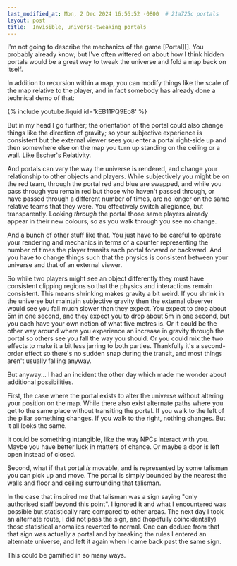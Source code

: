 ```yaml
---
last_modified_at: Mon, 2 Dec 2024 16:56:52 -0800  # 21a725c portals
layout: post
title:  Invisible, universe-tweaking portals
---
```

I'm not going to describe the mechanics of the game [Portal][].  You
probably already know; but I've often wittered on about how I think
hidden portals would be a great way to tweak the universe and fold a map
back on itself.

In addition to recursion within a map, you can modify things like the
scale of the map relative to the player, and in fact somebody has
already done a technical demo of that:

{% include youtube.liquid id='kEB11PQ9Eo8' %}

But in my head I go further; the orientation of the portal could also
change things like the direction of gravity; so your subjective
experience is consistent but the external viewer sees you enter a portal
right-side up and then somewhere else on the map you turn up standing on
the ceiling or a wall.  Like Escher's Relativity.

And portals can vary the way the universe is rendered, and change your
relationship to other objects and players.  While subjectively you might
be on the red team, through the portal red and blue are swapped, and
while you pass through you remain red but those who haven't passed
through, or have passed through a different number of times, are no
longer on the same relative teams that they were.  You effectively
switch allegiance, but transparently.  Looking _through_ the portal
those same players already appear in their new colours, so as you walk
through you see no change.

And a bunch of other stuff like that.  You just have to be careful to
operate your rendering and mechanics in terms of a counter representing
the number of times the player transits each portal forward or backward.
And you have to change things such that the physics is consistent
between your universe and that of an external viewer.

So while two players might see an object differently they must have
consistent clipping regions so that the physics and interactions remain
consistent.  This means shrinking makes gravity a bit weird.  If you
shrink in the universe but maintain subjective gravity then the external
observer would see you fall much slower than they expect.  You expect to
drop about 5m in one second, and they expect you to drop about 5m in one
second, but you each have your own notion of what five metres is.  Or it
could be the other way around where you experience an increase in
gravity through the portal so others see you fall the way you should.
Or you could mix the two effects to make it a bit less jarring to both
parties.  Thankfully it's a second-order effect so there's no sudden
snap during the transit, and most things aren't usually falling anyway.

But anyway... I had an incident the other day which made me wonder about
additional possibilities.

First, the case where the portal exists to alter the universe without
altering your position on the map.  While there also exist alternate
paths where you get to the same place without transiting the portal.  If
you walk to the left of the pillar something changes.  If you walk to
the right, nothing changes.  But it all looks the same.

It could be something intangible, like the way NPCs interact with you.
Maybe you have better luck in matters of chance.  Or maybe a door is
left open instead of closed.

Second, what if that portal _is_ movable, and is represented by some
talisman you can pick up and move.  The portal is simply bounded by the
nearest the walls and floor and ceiling surrounding that talisman.

In the case that inspired me that talisman was a sign saying "only
authorised staff beyond this point".  I ignored it and what I
encountered was possible but statistically rare compared to other areas.
The next day I took an alternate route, I did not pass the sign, and
(hopefully coincidentally) those statistical anomalies reverted to
normal.  One can deduce from that that sign was actually a portal and by
breaking the rules I entered an alternate universe, and left it again
when I came back past the same sign.

This could be gamified in so many ways.
